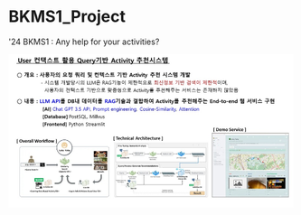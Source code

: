 # BKMS1_Project
'24 BKMS1 : Any help for your activities?

![Project Summary](etc/Project_summary.jpg)
